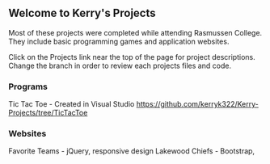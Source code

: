 ## Welcome to Kerry's Projects

Most of these projects were completed while attending Rasmussen College. They include basic programming games and application websites.

Click on the Projects link near the top of the page for project descriptions.
Change the branch in order to review each projects files and code.

### Programs

Tic Tac Toe - Created in Visual Studio https://github.com/kerryk322/Kerry-Projects/tree/TicTacToe

### Websites

Favorite Teams - jQuery, responsive design 
Lakewood Chiefs - Bootstrap, 

